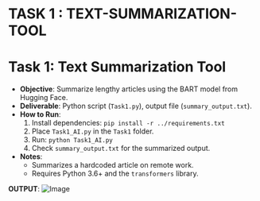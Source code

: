 # TASK 1 : TEXT-SUMMARIZATION-TOOL
# Task 1: Text Summarization Tool
- **Objective**: Summarize lengthy articles using the BART model from Hugging Face.
- **Deliverable**: Python script (`Task1.py`), output file (`summary_output.txt`).
- **How to Run**:
  1. Install dependencies: `pip install -r ../requirements.txt`
  2. Place `Task1_AI.py` in the `Task1` folder.
  3. Run: `python Task1_AI.py`
  4. Check `summary_output.txt` for the summarized output.
- **Notes**:
  - Summarizes a hardcoded article on remote work.
  - Requires Python 3.6+ and the `transformers` library.

**OUTPUT**:
![Image](https://github.com/user-attachments/assets/c6815231-4e23-44c4-b5b2-0937a24a00d4)
